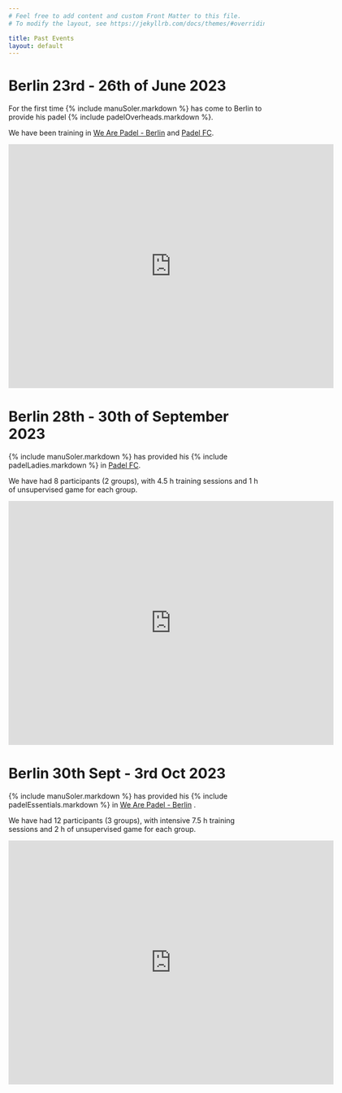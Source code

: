 ```yaml
---
# Feel free to add content and custom Front Matter to this file.
# To modify the layout, see https://jekyllrb.com/docs/themes/#overriding-theme-defaults

title: Past Events
layout: default
---
```


# Berlin 23rd - 26th of June 2023
For the first time {% include manuSoler.markdown %} has come to Berlin to provide his padel {% include padelOverheads.markdown %}.

We have been training in <a href="https://wearepadel.com/de/berlin" target="_blank">We Are Padel - Berlin</a> and <a href="https://padelfc.com/" target="_blank">Padel FC</a>.
<iframe src="https://drive.google.com/file/d/1TfiEWyFO7fJGN2qtdoqy1Mo84NuloSOH/preview" width="640" height="480" frameBorder="0"></iframe>


# Berlin 28th - 30th of September 2023
{% include manuSoler.markdown %} has provided his {% include padelLadies.markdown %} in <a href="https://padelfc.com/" target="_blank">Padel FC</a>.

We have had 8 participants (2 groups), with 4.5 h training sessions and 1 h of unsupervised game for each group.
<iframe src="https://drive.google.com/file/d/1cwsWxR-WXoomMGABKd2J2PEITGmpfLVg/preview" width="640" height="480" frameBorder="0"></iframe>

# Berlin 30th Sept - 3rd Oct 2023
{% include manuSoler.markdown %} has provided his {% include padelEssentials.markdown %} in <a href="https://wearepadel.com/de/berlin" target="_blank">We Are Padel - Berlin</a> .

We have had 12 participants (3 groups), with intensive 7.5 h training sessions and 2 h of unsupervised game for each group.

<iframe src="https://drive.google.com/file/d/1t1GYUf_GmhC__BH3AM7LHtvk3s6C57jR/preview" width="640" height="480" frameBorder="0"></iframe>
